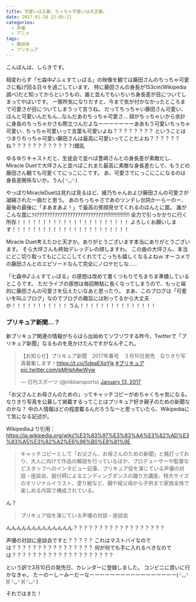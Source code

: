 ```yaml
---
title: 可愛いは正義、ちっちゃ可愛いは大正義。
date: 2017-01-18 22:05:21
categories:
  - 声優
  - アニメ
tags:
  - 藤田咲
  - プリキュア
---
```

こんばんは、しらきです。

相変わらず「七森中♪ふぇすてぃばる」の映像を観ては藤田さんのちっちゃ可愛さに転げ回る日々を過ごしています。
特に藤田さんの身長が153cm(Wikipedia調べ)だと知ってからというもの、誰と並んでもいちいち身長差が目についてしまってやばいです。
一箇所気になりだすと、今まで気が付かなかったところまで可愛さが目についてしまうって言うね。
だってちっちゃい藤田さん可愛い、ほんと可愛いんだもん…なんだあのちっちゃ可愛さ…
顔がちっちゃいから余計に身長のちっちゃかさも際立つんだよなーーーーーーーああもう可愛いちっちゃ可愛い‥
ちっちゃ可愛いって言葉も可愛いよね？？？？？？？？
ということはつまりちっちゃ可愛い藤田さんは最高に可愛いってことだよね？？？？？？ね？？？？？？？？？？？？(錯乱

ゆるゆりキャストだと、生徒会で並べば豊崎さんとの身長差が素敵だし、Miracle Duetで大坪さんと並べばこれまた最高に素敵な身長差だしで、もうどの藤田さん観ても可愛くてにっこにこです。
あ、可愛さでにっこにこになるのは身長差関係ないか。うん( ◜◡◝ )

やっぱりMiracleDuetは見れば見るほど、綾乃ちゃんおよび藤田さんの可愛さが凝縮された一曲だと思う。
あのちっちゃさであのツンデレ台詞かーらーのー、最後の最後に「まあまあよ！」で最高の笑顔見せてくれるのほんとに罠。
誰がこんな罠にｸﾏｱｱｱｱｱｱｱｱｱｱｱｱｱｱｱｱｱｱｱｱｱｱｱｱｱｱｱ!!!!!!!!!!!!!!!!
全力で引っかかりに行く所存！！！！！！！！！！！！！！！！！！！！！！
よろしくお願いします！！！！！！！！！！！！！！！！！！！！！！！

Miracle Duet考えたひと天才か。ありがとうございます本当にありがとうございます。
そら大坪さんも終始デレッデレの顔しますわ。
この曲の大坪さん、本当にどこ切り取ってもにこにこしてくれててこっちも嬉しくなるよねｗ
オーコメでの藤田さんとのエピソードなんて完全にノロケだしな……

「七森中♪ふぇすてぃばる」の感想は改めて書くつもりでちまちま準備しているところです。
ただライブの感想は毎回無駄に長くなってしまうので、もっと端的に藤田さんの可愛さを伝えたいなあと思ったり。
まあ、このブログは「可愛いを叫ぶブログ」なのでブログの趣旨には則ってるから大丈夫か！！！！！！！！！！！
うん！！！！！！！！！！！！！！！

### プリキュア新聞…？

新プリキュア関連の情報がちらほら出始めてソワソワする昨今、Twitterで「プリキュア新聞」なるものを見かけたんですがなんぞこれ。

<blockquote class="twitter-tweet" data-partner="tweetdeck"><p lang="ja" dir="ltr">【お知らせ】プリキュア新聞　2017年春号　３月10日発売　なりきり写真募集します！<a href="https://t.co/5deaEXqYjk">https://t.co/5deaEXqYjk</a> <a href="https://twitter.com/hashtag/%E3%83%97%E3%83%AA%E3%82%AD%E3%83%A5%E3%82%A2?src=hash">#プリキュア</a> <a href="https://t.co/pMHshAwWyw">pic.twitter.com/pMHshAwWyw</a></p>&mdash; 日刊スポーツ (@nikkansports) <a href="https://twitter.com/nikkansports/status/819834955765194754">January 13, 2017</a></blockquote>
<script async src="//platform.twitter.com/widgets.js" charset="utf-8"></script>

「お父さんとお母さんのための」ってキャッチコピーがめちゃくちゃ気になる。
なりきり写真を公募して掲載するってことはプリキュア好き親子のための新聞なのかな？
中の人情報はどの程度載るんだろうなーと思っていたら、Wikipediaにて気になる記述が。

Wikipediaより引用：https://ja.wikipedia.org/wiki/%E3%83%97%E3%83%AA%E3%82%AD%E3%83%A5%E3%82%A2%E6%96%B0%E8%81%9E

>キャッチコピーとして「お父さん、お母さんのための新聞」と銘打っており、大人に向けて作品の解説を行っているほか、プロデューサーや監督などスタッフへのインタビュー記事、プリキュア役を演じている声優の対談・座談会、振付師によるエンディングダンスの踊り方講座、特大サイズのオリジナルイラスト、塗り絵など、親や祖父母から子供まで家族全体で楽しめる内容で構成されている。

ん？

> プリキュア役を演じている声優の対談・座談会

んんんんんんんんんんんんん？？？？？？？？？？？？？？？？？？

声優の対談に座談会ですと？？？？？
これはマストバイなのでは？？？？？？？？？？？？？？？？
何が何でも手に入れるべきなのでは？？？？？？？？？？？？？？？？？？？？

という訳で3月10日の発売日、カレンダーに登録しました。
コンビニに買いに行かなきゃ。
たーのーしーみーだーなーーーーーーーーーーーーーーーーー( ◜◡◝ )( ◜◡◝ )( ◜◡◝ )

それではまた！
